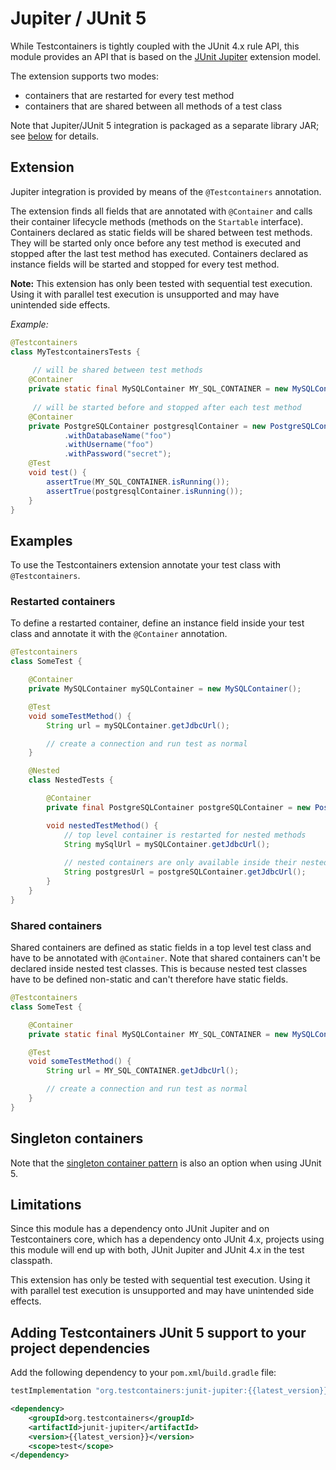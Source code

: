 # Jupiter / JUnit 5

While Testcontainers is tightly coupled with the JUnit 4.x rule API, this module provides
an API that is based on the [JUnit Jupiter](https://junit.org/junit5/) extension model.

The extension supports two modes:

- containers that are restarted for every test method
- containers that are shared between all methods of a test class

Note that Jupiter/JUnit 5 integration is packaged as a separate library JAR; see [below](#adding-testcontainers-junit-5-support-to-your-project-dependencies) for details.

## Extension

Jupiter integration is provided by means of the `@Testcontainers` annotation.
  
The extension finds all fields that are annotated with `@Container` and calls their container lifecycle 
methods (methods on the `Startable` interface). Containers declared as static fields will be shared between test 
methods. They will be started only once before any test method is executed and stopped after the last test method has 
executed. Containers declared as instance fields will be started and stopped for every test method.
  
**Note:** This extension has only been tested with sequential test execution. Using it with parallel test execution is 
unsupported and may have unintended side effects.
  
*Example:*
```java
@Testcontainers
class MyTestcontainersTests {
   
     // will be shared between test methods
    @Container
    private static final MySQLContainer MY_SQL_CONTAINER = new MySQLContainer();
    
     // will be started before and stopped after each test method
    @Container
    private PostgreSQLContainer postgresqlContainer = new PostgreSQLContainer()
            .withDatabaseName("foo")
            .withUsername("foo")
            .withPassword("secret");
    @Test
    void test() {
        assertTrue(MY_SQL_CONTAINER.isRunning());
        assertTrue(postgresqlContainer.isRunning());
    }
}
```


## Examples

To use the Testcontainers extension annotate your test class with `@Testcontainers`.

### Restarted containers

To define a restarted container, define an instance field inside your test class and annotate it with
the `@Container` annotation.

```java
@Testcontainers
class SomeTest {

    @Container
    private MySQLContainer mySQLContainer = new MySQLContainer();

    @Test
    void someTestMethod() {
        String url = mySQLContainer.getJdbcUrl();

        // create a connection and run test as normal
    }

    @Nested
    class NestedTests {

        @Container
        private final PostgreSQLContainer postgreSQLContainer = new PostgreSQLContainer();

        void nestedTestMethod() {
            // top level container is restarted for nested methods
            String mySqlUrl = mySQLContainer.getJdbcUrl();
            
            // nested containers are only available inside their nested class
            String postgresUrl = postgreSQLContainer.getJdbcUrl();
        }
    }
}
```

### Shared containers

Shared containers are defined as static fields in a top level test class and have to be annotated with `@Container`.
Note that shared containers can't be declared inside nested test classes.
This is because nested test classes have to be defined non-static and can't therefore have static fields.

```java
@Testcontainers
class SomeTest {

    @Container
    private static final MySQLContainer MY_SQL_CONTAINER = new MySQLContainer();

    @Test
    void someTestMethod() {
        String url = MY_SQL_CONTAINER.getJdbcUrl();

        // create a connection and run test as normal
    }
}
```

## Singleton containers

Note that the [singleton container pattern](manual_lifecycle_control.md#singleton-containers) is also an option when
using JUnit 5.

## Limitations

Since this module has a dependency onto JUnit Jupiter and on Testcontainers core, which
has a dependency onto JUnit 4.x, projects using this module will end up with both, JUnit Jupiter
and JUnit 4.x in the test classpath.

This extension has only be tested with sequential test execution. Using it with parallel test execution is unsupported and may have unintended side effects.

## Adding Testcontainers JUnit 5 support to your project dependencies

Add the following dependency to your `pom.xml`/`build.gradle` file:

```groovy tab='Gradle'
testImplementation "org.testcontainers:junit-jupiter:{{latest_version}}"
```

```xml tab='Maven'
<dependency>
    <groupId>org.testcontainers</groupId>
    <artifactId>junit-jupiter</artifactId>
    <version>{{latest_version}}</version>
    <scope>test</scope>
</dependency>
```
